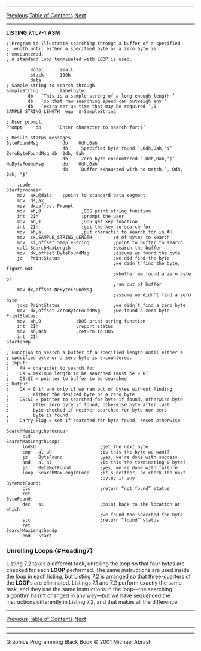   ------------------------ --------------------------------- --------------------
  [Previous](07-02.html)   [Table of Contents](index.html)   [Next](07-04.html)
  ------------------------ --------------------------------- --------------------

**LISTING 7.1 L7-1.ASM**

    ; Program to illustrate searching through a buffer of a specified
    ; length until either a specified byte or a zero byte is
    ; encountered.
    ; A standard loop terminated with LOOP is used.

            .model      small
            .stack      100h
            .data
    ; Sample string to search through.
    SampleString        labelbyte
            db   ‘This is a sample string of a long enough length ’
            db   ‘so that raw searching speed can outweigh any ’
            db   ‘extra set-up time that may be required.’,0
    SAMPLE_STRING_LENGTH  equ  $-SampleString

    ; User prompt.
    Prompt     db      ‘Enter character to search for:$’

    ; Result status messages.
    ByteFoundMsg         db    0dh,0ah
                         db    ‘Specified byte found.’,0dh,0ah,‘$’
    ZeroByteFoundMsg db  0dh, 0ah
                         db    ‘Zero byte encountered.’,0dh,0ah,‘$’
    NoByteFoundMsg       db    0dh,0ah
                         db    ‘Buffer exhausted with no match.’, 0dh, 0ah, ‘$’

        .code
    Startprocnear
        mov  ax,@data    ;point to standard data segment
        mov  ds,ax
        mov  dx,offset Prompt
        mov  ah,9               ;DOS print string function
        int  21h                ;prompt the user
        mov  ah,1               ;DOS get key function
        int  21h                ;get the key to search for
        mov  ah,al              ;put character to search for in AH
        mov  cx,SAMPLE_STRING_LENGTH        ;# of bytes to search
        mov  si,offset SampleString         ;point to buffer to search
        call SearchMaxLength                ;search the buffer
        mov  dx,offset ByteFoundMsg         ;assume we found the byte
        jc   PrintStatus                    ;we did find the byte
                                            ;we didn’t find the byte, figure out
                                            ;whether we found a zero byte or
                                            ;ran out of buffer
        mov dx,offset NoByteFoundMsg
                                            ;assume we didn’t find a zero byte
        jcxz PrintStatus                    ;we didn’t find a zero byte
        mov  dx,offset ZeroByteFoundMsg     ;we found a zero byte
    PrintStatus:
        mov  ah,9             ;DOS print string function
        int  21h              ;report status
        mov  ah,4ch           ;return to DOS
        int  21h
    Startendp

    ; Function to search a buffer of a specified length until either a
    ; specified byte or a zero byte is encountered.
    ; Input:
    ;    AH = character to search for
    ;    CX = maximum length to be searched (must be > 0)
    ;    DS:SI = pointer to buffer to be searched
    ; Output:
    ;    CX = 0 if and only if we ran out of bytes without finding
    ;         either the desired byte or a zero byte
    ;    DS:SI = pointer to searched-for byte if found, otherwise byte
    ;         after zero byte if found, otherwise byte after last
    ;         byte checked if neither searched-for byte nor zero
    ;         byte is found
    ;    Carry Flag = set if searched-for byte found, reset otherwise

    SearchMaxLengthprocnear
          cld
    SearchMaxLengthLoop:
          lodsb                        ;get the next byte
          cmp   al,ah                  ;is this the byte we want?
          jz    ByteFound              ;yes, we’re done with success
          and   al,al                  ;is this the terminating 0 byte?
          jz    ByteNotFound           ;yes, we’re done with failure
          loop  SearchMaxLengthLoop    ;it’s neither, so check the next
                                       ;byte, if any
    ByteNotFound:
          clc                          ;return “not found” status
          ret
    ByteFound:
          dec   si                     ;point back to the location at which
                                       ;we found the searched-for byte
          stc                          ;return “found” status
          ret
    SearchMaxLengthendp
          end   Start

### Unrolling Loops {#Heading7}

Listing 7.2 takes a different tack, unrolling the loop so that four
bytes are checked for each **LOOP** performed. The same instructions are
used inside the loop in each listing, but Listing 7.2 is arranged so
that three-quarters of the **LOOP**s are eliminated. Listings 7.1 and
7.2 perform exactly the same task, and they use the same instructions in
the loop—the searching algorithm hasn’t changed in any way—but we have
sequenced the instructions differently in Listing 7.2, and that makes
all the difference.

  ------------------------ --------------------------------- --------------------
  [Previous](07-02.html)   [Table of Contents](index.html)   [Next](07-04.html)
  ------------------------ --------------------------------- --------------------

* * * * *

Graphics Programming Black Book © 2001 Michael Abrash
